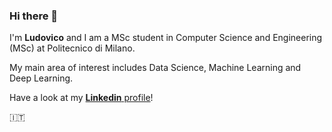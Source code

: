 ### Hi there 👋

I'm **Ludovico** and I am a MSc student in Computer Science and Engineering (MSc) at Politecnico di Milano.

My main area of interest includes Data Science, Machine Learning and Deep Learning.


Have a look at my [**Linkedin** profile](https://www.linkedin.com/in/ludovico-righi-18b886167/)! 

🇮🇹


<!--
**LudovicoRighi/LudovicoRighi** is a ✨ _special_ ✨ repository because its `README.md` (this file) appears on your GitHub profile.

Here are some ideas to get you started:

- 🔭 I’m currently working on ...
- 🌱 I’m currently learning ...
- 👯 I’m looking to collaborate on ...
- 🤔 I’m looking for help with ...
- 💬 Ask me about ...
- 📫 How to reach me: ...
- 😄 Pronouns: ...
- ⚡ Fun fact: ...
-->
